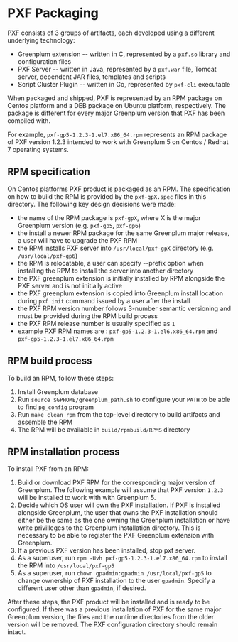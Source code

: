 PXF Packaging
============

PXF consists of 3 groups of artifacts, each developed using a different underlying technology:

* Greenplum extension -- written in C, represented by a `pxf.so` library and configuration files
* PXF Server -- written in Java, represented by a `pxf.war` file, Tomcat server, dependent JAR files, templates and scripts
* Script Cluster Plugin -- written in Go, represented by `pxf-cli` executable

When packaged and shipped, PXF is represented by an RPM package on Centos platform and a DEB package on Ubuntu platform,
respectively. The package is different for every major Greenplum version that PXF has been compiled with. 

For example, `pxf-gp5-1.2.3-1.el7.x86_64.rpm` represents an RPM package of PXF version 1.2.3 intended to work with
Greenplum 5 on Centos / Redhat 7 operating systems.  


## RPM specification
On Centos platforms PXF product is packaged as an RPM. The specification on how to build the RPM is provided by the
`pxf-gpX.spec` files in this directory. The following key design decisions were made:

* the name of the RPM package is `pxf-gpX`, where X is the major Greenplum version (e.g. `pxf-gp5`, `pxf-gp6`)
* the install a newer RPM package for the same Greenplum major release, a user will have to upgrade the PXF RPM
* the RPM installs PXF server into `/usr/local/pxf-gpX` directory (e.g. `/usr/local/pxf-gp6`)
* the RPM is relocatable, a user can specify --prefix option when installing the RPM to install the server into another directory
* the PXF greenplum extension is initially installed by RPM alongside the PXF server and is not initially active
* the PXF greenplum extension is copied into Greenplum install location during `pxf init` command issued by a user after the install
* the PXF RPM version number follows 3-number semantic versioning and must be provided during the RPM build process
* the PXF RPM release number is usually specified as `1`
* example PXF RPM names are : `pxf-gp5-1.2.3-1.el6.x86_64.rpm` and `pxf-gp5-1.2.3-1.el7.x86_64.rpm` 

## RPM build process

To build an RPM, follow these steps:
1. Install Greenplum database
2. Run `source $GPHOME/greenplum_path.sh` to configure your `PATH` to be able to find `pg_config` program
3. Run `make clean rpm` from the top-level directory to build artifacts and assemble the RPM
4. The RPM will be available in `build/rpmbuild/RPMS` directory


## RPM installation process
To install PXF from an RPM:
1. Build or download PXF RPM for the corresponding major version of Greenplum. The following example will assume
   that PXF version `1.2.3` will be installed to work with with Greenplum 5.
2. Decide which OS user will own the PXF installation. If PXF is installed alongside Greenplum, the user that owns the PXF
installation should either be the same as the one owning the Greenplum installation or have write privilleges to the
Greenplum installation directory. This is necessary to be able to register the PXF Greenplum extension with Greenplum.
3. If a previous PXF version has been installed, stop pxf server. 
4. As a superuser, run `rpm -Uvh pxf-gp5-1.2.3-1.el7.x86_64.rpm` to install the RPM into `/usr/local/pxf-gp5`
5. As a superuser, run `chown gpadmin:gpadmin /usr/local/pxf-gp5` to change ownership of PXF installation to the user `gpadmin`.
Specify a different user other than `gpadmin`, if desired.


After these steps, the PXF product will be installed and is ready to be configured. If there was a previous installation of
PXF for the same major Greenplum version, the files and the runtime directories from the older version will be removed.
The PXF configuration directory should remain intact. 
